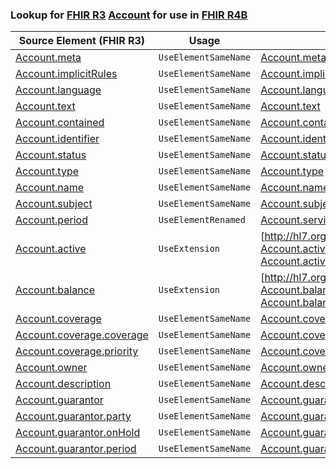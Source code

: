### Lookup for [FHIR R3](https://hl7.org/fhir/STU3/) [Account](https://hl7.org/fhir/STU3/Account.html) for use in [FHIR R4B](https://hl7.org/fhir/R4B/)

| Source Element (FHIR R3) | Usage | Target |
| -------------- | ----- | ------ |
| [Account.meta](https://hl7.org/fhir/STU3/Account.html#resource) | `UseElementSameName` | [Account.meta](https://hl7.org/fhir/R4B/Account.html#resource) |
| [Account.implicitRules](https://hl7.org/fhir/STU3/Account.html#resource) | `UseElementSameName` | [Account.implicitRules](https://hl7.org/fhir/R4B/Account.html#resource) |
| [Account.language](https://hl7.org/fhir/STU3/Account.html#resource) | `UseElementSameName` | [Account.language](https://hl7.org/fhir/R4B/Account.html#resource) |
| [Account.text](https://hl7.org/fhir/STU3/Account.html#resource) | `UseElementSameName` | [Account.text](https://hl7.org/fhir/R4B/Account.html#resource) |
| [Account.contained](https://hl7.org/fhir/STU3/Account.html#resource) | `UseElementSameName` | [Account.contained](https://hl7.org/fhir/R4B/Account.html#resource) |
| [Account.identifier](https://hl7.org/fhir/STU3/Account.html#resource) | `UseElementSameName` | [Account.identifier](https://hl7.org/fhir/R4B/Account.html#resource) |
| [Account.status](https://hl7.org/fhir/STU3/Account.html#resource) | `UseElementSameName` | [Account.status](https://hl7.org/fhir/R4B/Account.html#resource) |
| [Account.type](https://hl7.org/fhir/STU3/Account.html#resource) | `UseElementSameName` | [Account.type](https://hl7.org/fhir/R4B/Account.html#resource) |
| [Account.name](https://hl7.org/fhir/STU3/Account.html#resource) | `UseElementSameName` | [Account.name](https://hl7.org/fhir/R4B/Account.html#resource) |
| [Account.subject](https://hl7.org/fhir/STU3/Account.html#resource) | `UseElementSameName` | [Account.subject](https://hl7.org/fhir/R4B/Account.html#resource) |
| [Account.period](https://hl7.org/fhir/STU3/Account.html#resource) | `UseElementRenamed` | [Account.servicePeriod](https://hl7.org/fhir/R4B/Account.html#resource) |
| [Account.active](https://hl7.org/fhir/STU3/Account.html#resource) | `UseExtension` | [http://hl7.org/fhir/3.0/StructureDefinition/extension-Account.active](StructureDefinition-ext-R3-Account.active.html) |
| [Account.balance](https://hl7.org/fhir/STU3/Account.html#resource) | `UseExtension` | [http://hl7.org/fhir/3.0/StructureDefinition/extension-Account.balance](StructureDefinition-ext-R3-Account.balance.html) |
| [Account.coverage](https://hl7.org/fhir/STU3/Account.html#resource) | `UseElementSameName` | [Account.coverage](https://hl7.org/fhir/R4B/Account.html#resource) |
| [Account.coverage.coverage](https://hl7.org/fhir/STU3/Account.html#resource) | `UseElementSameName` | [Account.coverage.coverage](https://hl7.org/fhir/R4B/Account.html#resource) |
| [Account.coverage.priority](https://hl7.org/fhir/STU3/Account.html#resource) | `UseElementSameName` | [Account.coverage.priority](https://hl7.org/fhir/R4B/Account.html#resource) |
| [Account.owner](https://hl7.org/fhir/STU3/Account.html#resource) | `UseElementSameName` | [Account.owner](https://hl7.org/fhir/R4B/Account.html#resource) |
| [Account.description](https://hl7.org/fhir/STU3/Account.html#resource) | `UseElementSameName` | [Account.description](https://hl7.org/fhir/R4B/Account.html#resource) |
| [Account.guarantor](https://hl7.org/fhir/STU3/Account.html#resource) | `UseElementSameName` | [Account.guarantor](https://hl7.org/fhir/R4B/Account.html#resource) |
| [Account.guarantor.party](https://hl7.org/fhir/STU3/Account.html#resource) | `UseElementSameName` | [Account.guarantor.party](https://hl7.org/fhir/R4B/Account.html#resource) |
| [Account.guarantor.onHold](https://hl7.org/fhir/STU3/Account.html#resource) | `UseElementSameName` | [Account.guarantor.onHold](https://hl7.org/fhir/R4B/Account.html#resource) |
| [Account.guarantor.period](https://hl7.org/fhir/STU3/Account.html#resource) | `UseElementSameName` | [Account.guarantor.period](https://hl7.org/fhir/R4B/Account.html#resource) |
